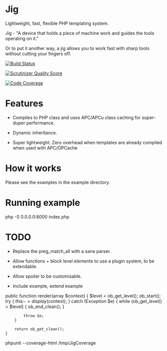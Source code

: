 Jig
===

Lightweight, fast, flexible PHP templating system.

Jig - "A device that holds a piece of machine work and guides the tools operating on it."

Or to put it another way, a jig allows you to work fast with sharp tools without cutting your fingers off.


[![Build Status](https://travis-ci.org/Danack/Jig.png)](https://travis-ci.org/Danack/Jig)

[![Scrutinizer Quality Score](https://scrutinizer-ci.com/g/Danack/Jig/badges/quality-score.png?s=bac5cc7d57c0433c1213290257721948818a78a2)](https://scrutinizer-ci.com/g/Danack/Jig/)

[![Code Coverage](https://scrutinizer-ci.com/g/Danack/Jig/badges/coverage.png?s=70806917f23a4e848d7c7415ac71e25256ec9b58)](https://scrutinizer-ci.com/g/Danack/Jig/)


Features 
========

* Compiles to PHP class and uses APC/APCu class caching for super-duper performance.

* Dynamic inheritance.

* Super lightweight. Zero overhead when templates are already compiled when used with APC/OPCache



How it works
============

Please see the examples in the example directory.


Running example
===============

php -S 0.0.0.0:8000 index.php


TODO
====

* Replace the preg_match_all with a sane parser.

* Allow functions + block level elements to use a plugin system, to be extendable.

* Allow spoiler to be customisable.

* Include example, extend example



public function render(array $context)
    {
        $level = ob_get_level();
        ob_start();
        try {
            $this->display($context);
        } catch (Exception $e) {
            while (ob_get_level() > $level) {
                ob_end_clean();
            }

            throw $e;
        }

        return ob_get_clean();
    }

phpunit --coverage-html /tmp/JigCoverage